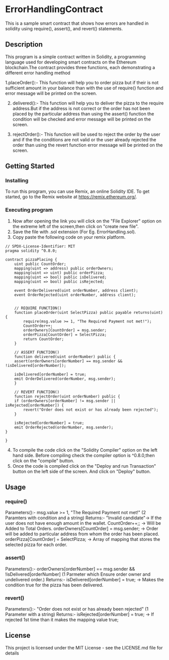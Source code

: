 # ErrorHandlingContract
This is a sample smart contract that shows how errors are handled in solidity using require(), assert(), and revert() statements.

## Description
This program is a simple contract written in Solidity, a programming language used for developing smart contracts on the Ethereum blockchain.The contract provides three functions, each demonstrating a different error handling method

1.placeOrder():- This function will help you to order pizza but if their is not sufficient amount in your balance than with the use of require() function and error message will be printed on the screen.

2. delivered():- This function will help you to deliver the pizza to the require address.But if the address is not correct or the order has not been placed by the particular address than using the assert() function the condition will be checked and error message will be printed on the screen.

3. rejectOrder():- This function will be used to reject the order by the user and if the the conditions are not valid or the user already rejected the order than using the revert function error message will be printed on the screen.

## Getting Started

### Installing
To run this program, you can use Remix, an online Solidity IDE. To get started, go to the Remix website at https://remix.ethereum.org/.

### Executing program
1. Now after opening the link you will click on the "File Explorer" option on the extreme left of the screen,then click on "create new file".
2. Save the file with .sol extension (For Eg. ErrorHandling.sol).
3. Copy paste the following code on your remix platform.

```
// SPDX-License-Identifier: MIT
pragma solidity ^0.8.0;

contract pizzaPlacing {
    uint public CountOrder;
    mapping(uint => address) public orderOwners;
    mapping(uint => uint) public orderPizza;
    mapping(uint => bool) public isDelivered;
    mapping(uint => bool) public isRejected;
    
    event OrderDelivered(uint orderNumber, address client);
    event OrderRejected(uint orderNumber, address client);
    

    // REQUIRE FUNCTION()
    function placeOrder(uint SelectPizza) public payable returns(uint) {
        require(msg.value >= 1, "The Required Payment not met!");
        CountOrder++;
        orderOwners[CountOrder] = msg.sender;
        orderPizza[CountOrder] = SelectPizza;
        return CountOrder;
    }
    
    // ASSERT FUNCTION()
    function delivered(uint orderNumber) public {
    assert(orderOwners[orderNumber] == msg.sender && !isDelivered[orderNumber]);
    
    isDelivered[orderNumber] = true;
    emit OrderDelivered(orderNumber, msg.sender);
    }

    // REVERT FUNCTION()
    function rejectOrder(uint orderNumber) public {
    if (orderOwners[orderNumber] != msg.sender || isRejected[orderNumber]) {
        revert("Order does not exist or has already been rejected");
    }

    isRejected[orderNumber] = true;
    emit OrderRejected(orderNumber, msg.sender);
}

}
```
4. To compile the code click on the "Solidity Compiler" option on the left hand side. Before compiling check the compiler option is ^0.8.0,then click on the "compile" button.
5. Once the code is compiled click on the "Deploy and run Transaction" button on the left side of the screen. And click on "Deploy" button.

## Usage
### require()
Parameters():- msg.value >= 1, "The Required Payment not met!" (2 Paramters with condition and a string)
Returns:- "Invalid candidate"-> If the user does not have enough amount in the wallet.
           CountOrder++;; -> Will be Added to Total Orders.
           orderOwners[CountOrder] = msg.sender; -> Order will be added to particular address from whom the order has been placed.
           orderPizza[CountOrder] = SelectPizza; -> Array of mapping that stores the selected pizza for each order. 

### assert()
Parameters():- orderOwners[orderNumber] == msg.sender && !isDelivered[orderNumber] (1 Parmeter which Ensure order owner and undelivered order.)
Returns:- isDelivered[orderNumber] = true; -> Makes the condition true for the pizza has been delivered.

### revert()
Parameters():- "Order does not exist or has already been rejected" (1 Parameter with a string)
Returns:- isRejected[orderNumber] = true; -> If rejected 1st time than it makes the mapping value true;

## License

This project is licensed under the MIT License - see the LICENSE.md file for details
